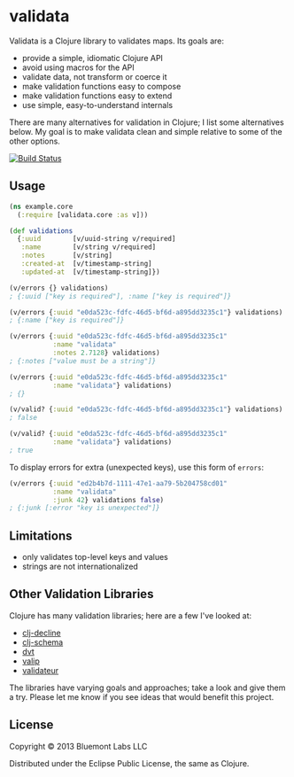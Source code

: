 validata
========

Validata is a Clojure library to validates maps. Its goals are:

  * provide a simple, idiomatic Clojure API
  * avoid using macros for the API
  * validate data, not transform or coerce it
  * make validation functions easy to compose
  * make validation functions easy to extend
  * use simple, easy-to-understand internals

There are many alternatives for validation in Clojure; I list some alternatives below. My goal is to make validata clean and simple relative to some of the other options.

[![Build Status](https://travis-ci.org/bluemont/validata.png)](https://travis-ci.org/bluemont/validata)

Usage
-----

```clojure
(ns example.core
  (:require [validata.core :as v]))

(def validations
  {:uuid        [v/uuid-string v/required]
   :name        [v/string v/required]
   :notes       [v/string]
   :created-at  [v/timestamp-string]
   :updated-at  [v/timestamp-string]})

(v/errors {} validations)
; {:uuid ["key is required"], :name ["key is required"]}

(v/errors {:uuid "e0da523c-fdfc-46d5-bf6d-a895dd3235c1"} validations)
; {:name ["key is required"]}

(v/errors {:uuid "e0da523c-fdfc-46d5-bf6d-a895dd3235c1"
           :name "validata"
           :notes 2.7128} validations)
; {:notes ["value must be a string"]}

(v/errors {:uuid "e0da523c-fdfc-46d5-bf6d-a895dd3235c1"
           :name "validata"} validations)
; {}

(v/valid? {:uuid "e0da523c-fdfc-46d5-bf6d-a895dd3235c1"} validations)
; false

(v/valid? {:uuid "e0da523c-fdfc-46d5-bf6d-a895dd3235c1"
           :name "validata"} validations)
; true
```

To display errors for extra (unexpected keys), use this form of `errors`:

```clojure
(v/errors {:uuid "ed2b4b7d-1111-47e1-aa79-5b204758cd01"
           :name "validata"
           :junk 42} validations false)
; {:junk [:error "key is unexpected"]}

```


Limitations
-----------

  * only validates top-level keys and values
  * strings are not internationalized


Other Validation Libraries
--------------------------

Clojure has many validation libraries; here are a few I've looked at:

* [clj-decline][clj-decline]
* [clj-schema][clj-schema]
* [dvt][dvt]
* [valip][valip]
* [validateur][validateur]

The libraries have varying goals and approaches; take a look and give them a try. Please let me know if you see ideas that would benefit this project.

[clj-decline]: https://github.com/joodie/clj-decline
[clj-schema]: https://github.com/runa-dev/clj-schema
[dvt]: https://github.com/clpe04/dvt
[validateur]: https://github.com/michaelklishin/validateur
[valip]: https://github.com/cemerick/valip


License
-------

Copyright © 2013 Bluemont Labs LLC

Distributed under the Eclipse Public License, the same as Clojure.
